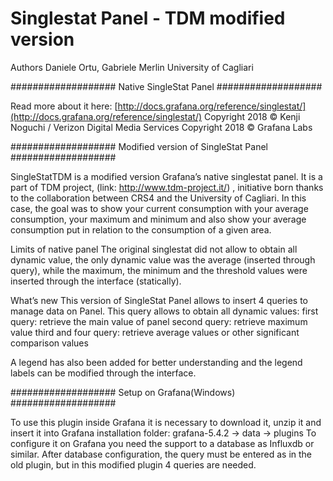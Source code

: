 # Singlestat Panel - TDM modified version
Authors
Daniele Ortu, Gabriele Merlin
University of Cagliari 

###################
Native  SingleStat Panel
###################

Read more about it here:
[http://docs.grafana.org/reference/singlestat/](http://docs.grafana.org/reference/singlestat/)
Copyright 2018 © Kenji Noguchi / Verizon Digital Media Services
Copyright 2018 © Grafana Labs

###################
Modified version of SingleStat Panel
###################

SingleStatTDM is a modified version Grafana’s native singlestat panel. It is a part of TDM project, (link: http://www.tdm-project.it/) , initiative born thanks to the collaboration between CRS4 and the University of Cagliari.
In this case, the goal was to show your current consumption with your average consumption, your maximum and minimum and also show your average consumption put in relation to the consumption of a given area.

Limits of native panel
The original singlestat did not allow to obtain all dynamic value, the only dynamic value was the average (inserted through query), while the maximum, the minimum and the threshold values were inserted through the interface (statically).

What’s new
This version of SingleStat Panel allows to insert 4 queries to manage data on Panel. This query allows to obtain all dynamic values:
first query: retrieve the main value of panel
second query: retrieve maximum value
third and four query: retrieve average values or other significant comparison values

A legend has also been added for better understanding and the legend labels can be modified through the interface.


###################
Setup on Grafana(Windows)
###################

To use this plugin inside Grafana it is necessary to download it, unzip it and insert it into Grafana installation folder: grafana-5.4.2 -> data -> plugins 
To configure it on Grafana you need the support to a database as Influxdb or similar. After database configuration, the query must be entered as in the old plugin, but in this modified plugin 4 queries are needed.

